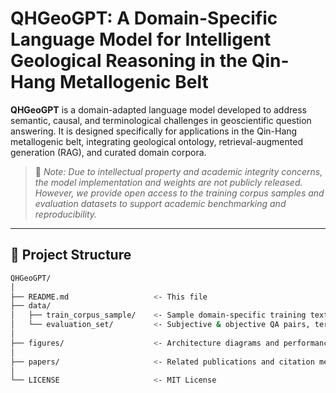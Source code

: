 # QHGeoGPT: A Domain-Specific Language Model for Intelligent Geological Reasoning in the Qin-Hang Metallogenic Belt

**QHGeoGPT** is a domain-adapted language model developed to address semantic, causal, and terminological challenges in geoscientific question answering. It is designed specifically for applications in the Qin-Hang metallogenic belt, integrating geological ontology, retrieval-augmented generation (RAG), and curated domain corpora.

> 📢 *Note: Due to intellectual property and academic integrity concerns, the model implementation and weights are not publicly released. However, we provide open access to the training corpus samples and evaluation datasets to support academic benchmarking and reproducibility.*

---

## 📂 Project Structure

```bash
QHGeoGPT/
│
├── README.md                   <- This file
├── data/
│   ├── train_corpus_sample/    <- Sample domain-specific training texts (annotated)
│   └── evaluation_set/         <- Subjective & objective QA pairs, terminology lists
│
├── figures/                    <- Architecture diagrams and performance plots
│
├── papers/                     <- Related publications and citation metadata
│
└── LICENSE                     <- MIT License

